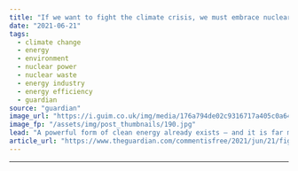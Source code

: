```yaml
---
title: "If we want to fight the climate crisis, we must embrace nuclear power | Bhaskar Sunkara"
date: "2021-06-21"
tags: 
  - climate change
  - energy
  - environment
  - nuclear power
  - nuclear waste
  - energy industry
  - energy efficiency
  - guardian
source: "guardian"
image_url: "https://i.guim.co.uk/img/media/176a794de02c9316717a405c0a64d667c958a373/0_505_5559_3335/master/5559.jpg?width=460&quality=85&auto=format&fit=max&s=83f347b21876e891adc1a4d00bec0511"
image_fp: "/assets/img/post_thumbnails/190.jpg"
lead: "A powerful form of clean energy already exists – and it is far more reliable than wind and solarOn 30 April, the Indian Point nuclear power plant 30 miles north of New York City was shut down. For decades the facility provided the overwhelming majori..."
article_url: "https://www.theguardian.com/commentisfree/2021/jun/21/fight-climate-crisis-clean-energy-nuclear-power"
---
```


---
